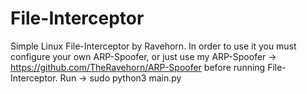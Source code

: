 # File-Interceptor
Simple Linux File-Interceptor by Ravehorn. In order to use it you must configure your own ARP-Spoofer, or just use my ARP-Spoofer -> https://github.com/TheRavehorn/ARP-Spoofer before running File-Interceptor. Run -> sudo python3 main.py
